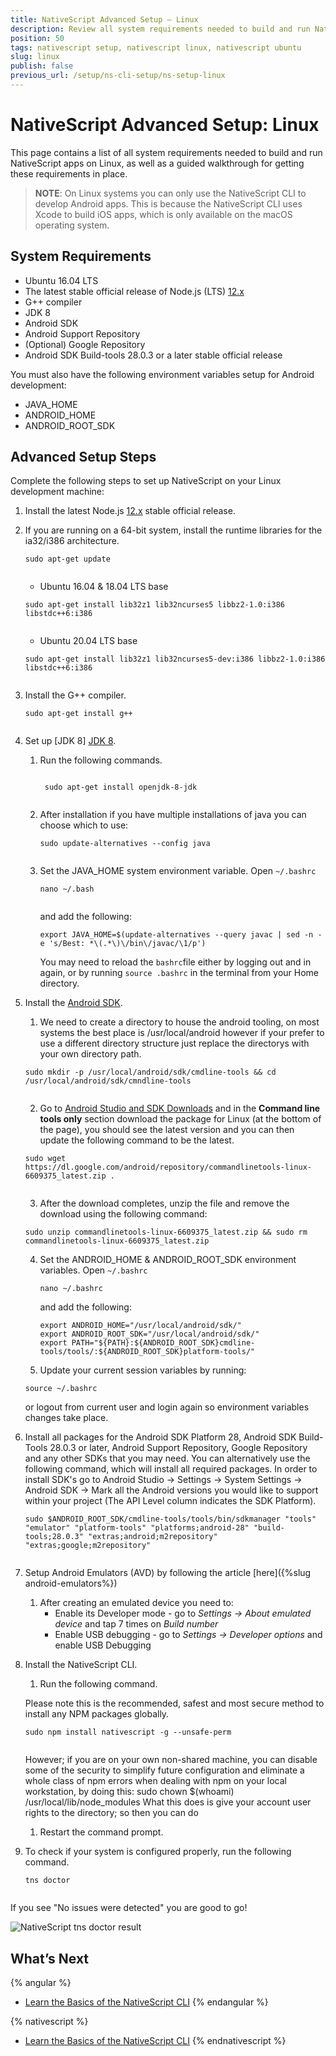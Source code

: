 ```yaml
---
title: NativeScript Advanced Setup — Linux
description: Review all system requirements needed to build and run NativeScript apps on Linux and follow the walkthrough to learn how to install and configure these dependencies.
position: 50
tags: nativescript setup, nativescript linux, nativescript ubuntu
slug: linux
publish: false
previous_url: /setup/ns-cli-setup/ns-setup-linux
---
```


# NativeScript Advanced Setup: Linux

This page contains a list of all system requirements needed to build and run NativeScript apps on Linux, as well as a guided walkthrough for getting these requirements in place.

> **NOTE**: On Linux systems you can only use the NativeScript CLI to develop Android apps. This is because the NativeScript CLI uses Xcode to build iOS apps, which is only available on the macOS operating system. 

## System Requirements

* Ubuntu 16.04 LTS
* The latest stable official release of Node.js (LTS) [12.x](https://nodejs.org/dist/latest-v12.x/) 
* G++ compiler
* JDK 8
* Android SDK
* Android Support Repository
* (Optional) Google Repository
* Android SDK Build-tools 28.0.3 or a later stable official release

You must also have the following environment variables setup for Android development:

* JAVA_HOME
* ANDROID_HOME
* ANDROID_ROOT_SDK

## Advanced Setup Steps

Complete the following steps to set up NativeScript on your Linux development machine:

1. Install the latest Node.js [12.x](https://nodejs.org/dist/latest-v12.x/) stable official release. 

2. If you are running on a 64-bit system, install the runtime libraries for the ia32/i386 architecture.

    <pre class="add-copy-button"><code class="language-terminal">sudo apt-get update
    </code></pre>
    
    - Ubuntu 16.04 &amp; 18.04 LTS base

    <pre class="add-copy-button"><code class="language-terminal">sudo apt-get install lib32z1 lib32ncurses5 libbz2-1.0:i386 libstdc++6:i386
    </code></pre>

    - Ubuntu 20.04 LTS base

    <pre class="add-copy-button"><code class="language-terminal">sudo apt-get install lib32z1 lib32ncurses5-dev:i386 libbz2-1.0:i386 libstdc++6:i386
    </code></pre>
    
    
3. Install the G++ compiler.

    <pre class="add-copy-button"><code class="language-terminal">sudo apt-get install g++
    </code></pre>

4. Set up [JDK 8] [JDK 8](https://openjdk.java.net/install/).
    1. Run the following commands.

        <pre class="add-copy-button"><code class="language-terminal">
        sudo apt-get install openjdk-8-jdk
        </code></pre>

    2. After installation if you have multiple installations of java you can choose which to use:

        <pre class="add-copy-button"><code class="language-terminal">sudo update-alternatives --config java
        </code></pre>

    3. Set the JAVA_HOME system environment variable. Open `~/.bashrc` 
    
        <pre class="add-copy-button"><code class="language-terminal">nano ~/.bash
        </code></pre>
        
        and add the following:
    
        <pre class="add-copy-button"><code class="language-terminal">export JAVA_HOME=$(update-alternatives --query javac | sed -n -e 's/Best: *\(.*\)\/bin\/javac/\1/p')</code></pre>  
        
        You may need to reload the `bashrc`file either by logging out and in again, or by running `source .bashrc` in the terminal from your Home directory.  

5. Install the [Android SDK](http://developer.android.com/sdk/index.html).

    1. We need to create a directory to house the android tooling, on most systems the best place is /usr/local/android however if your prefer to use a different directory structure just replace the directorys with your own directory path.     
    <pre class="add-copy-button"><code class="language-terminal">sudo mkdir -p /usr/local/android/sdk/cmdline-tools && cd /usr/local/android/sdk/cmndline-tools
    </code></pre> 
    
    2. Go to [Android Studio and SDK Downloads](https://developer.android.com/sdk/index.html#Other) and in the **Command line tools only** section download the package for Linux (at the bottom of the page), you should see the latest version and you can then update the following command to be the latest.

    <pre class="add-copy-button"><code class="language-terminal">sudo wget https://dl.google.com/android/repository/commandlinetools-linux-6609375_latest.zip .
    </code></pre>

    3. After the download completes, unzip the file and remove the download using the following command:
    <pre class="add-copy-button"><code class="language-terminal">sudo unzip commandlinetools-linux-6609375_latest.zip && sudo rm commandlinetools-linux-6609375_latest.zip</code></pre>
        
    4. Set the ANDROID_HOME & ANDROID_ROOT_SDK environment variables. Open `~/.bashrc` 

        <pre class="add-copy-button"><code class="language-terminal">nano ~/.bashrc</code></pre>
    
        and add the following:
        <pre><code class="language-terminal">export ANDROID_HOME="/usr/local/android/sdk/"
       export ANDROID_ROOT_SDK="/usr/local/android/sdk/"
       export PATH="${PATH}:${ANDROID_ROOT_SDK}cmdline-tools/tools/:${ANDROID_ROOT_SDK}platform-tools/"</code></pre>
        
     5. Update your current session variables by running:
     <pre><code class="language-terminal">source ~/.bashrc</code></pre>
     or logout from current user and login again so environment variables changes take place.

6. Install all packages for the Android SDK Platform 28, Android SDK Build-Tools 28.0.3 or later, Android Support Repository, Google Repository and any other SDKs that you may need. You can alternatively use the following command, which will install all required packages. In order to install SDK's go to Android Studio -> Settings -> System Settings -> Android SDK -> Mark all the Android versions you would like to support within your project (The API Level column indicates the SDK Platform).

    <pre class="add-copy-button"><code class="language-terminal">sudo $ANDROID_ROOT_SDK/cmdline-tools/tools/bin/sdkmanager "tools" "emulator" "platform-tools" "platforms;android-28" "build-tools;28.0.3" "extras;android;m2repository" "extras;google;m2repository"
    </code></pre>

7. Setup Android Emulators (AVD) by following the article [here]({%slug android-emulators%})
    1. After creating an emulated device you need to:
        * Enable its Developer mode - go to _Settings -> About emulated device_ and tap 7 times on _Build number_
        * Enable USB debugging - go to _Settings -> Developer options_ and enable USB Debugging 

8. Install the NativeScript CLI.
    1. Run the following command.

    Please note this is the recommended, safest and most secure method to install any NPM packages globally.
    <pre class="add-copy-button"><code class="language-terminal">sudo npm install nativescript -g --unsafe-perm
    </code></pre>
    
    However; if you are on your own non-shared machine, you can disable some of the security to simplify future configuration and eliminate a whole class of npm errors when dealing with npm on your local workstation, by doing this:
    sudo chown $(whoami) /usr/local/lib/node_modules
    What this does is give your account user rights to the directory; so then you can do 
    

    1. Restart the command prompt.

9. To check if your system is configured properly, run the following command.

    <pre class="add-copy-button"><code class="language-terminal">tns doctor
    </code></pre>

If you see "No issues were detected" you are good to go!

![NativeScript tns doctor result](../img/start/linux-tns-doctor.png)

## What’s Next

{% angular %}
* [Learn the Basics of the NativeScript CLI](/start/cli-basics)
{% endangular %}

{% nativescript %}
* [Learn the Basics of the NativeScript CLI](/start/cli-basics)
{% endnativescript %}
